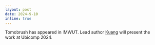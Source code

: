 ```yaml
---
layout: post
date: 2024-9-10
inline: true
---
```


Tomobrush has appeared in IMWUT. Lead author <a href=https://www.andrew.cmu.edu/user/kuangy/>Kuang</a> will present the work at Ubicomp 2024.
